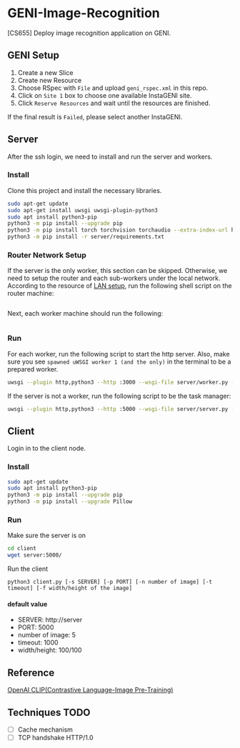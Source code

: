 # GENI-Image-Recognition

[CS655] Deploy image recognition application on GENI.

## GENI Setup

1. Create a new Slice
1. Create new Resource
1. Choose RSpec with `File` and upload `geni_rspec.xml` in this repo.
1. Click on `Site 1` box to choose one available InstaGENI site.
1. Click `Reserve Resources` and wait until the resources are finished.

If the final result is `Failed`, please select another InstaGENI.

## Server

After the ssh login, we need to install and run the server and workers.

### Install

Clone this project and install the necessary libraries.

```sh
sudo apt-get update
sudo apt-get install uwsgi uwsgi-plugin-python3
sudo apt install python3-pip
python3 -m pip install --upgrade pip
python3 -m pip install torch torchvision torchaudio --extra-index-url https://download.pytorch.org/whl/cpu
python3 -m pip install -r server/requirements.txt
```


### Router Network Setup

If the server is the only worker, this section can be skipped. Otherwise, we need to setup the router and each sub-workers under the local network. According to the resource of [LAN setup](https://witestlab.poly.edu/blog/designing-subnets/), run the following shell script on the router machine:

```sh

```

Next, each worker machine should run the following:

```sh

```

### Run

For each worker, run the following script to start the http server. Also, make sure you see `spawned uWSGI worker 1 (and the only)` in the terminal to be a prepared worker.

```sh
uwsgi --plugin http,python3 --http :3000 --wsgi-file server/worker.py --callable app
```

If the server is not a worker, run the following script to be the task manager:

```sh
uwsgi --plugin http,python3 --http :5000 --wsgi-file server/server.py --callable app -p 4
```

## Client
Login in to the client node.

### Install
``` bash
sudo apt-get update
sudo apt install python3-pip
python3 -m pip install --upgrade pip 
python3 -m pip install --upgrade Pillow
```

### Run
Make sure the server is on
``` bash
cd client
wget server:5000/
```

Run the client
```
python3 client.py [-s SERVER] [-p PORT] [-n number of image] [-t timeout] [-f width/height of the image]
```
#### default value
- SERVER: http://server
- PORT: 5000
- number of image: 5
- timeout: 1000
- width/height: 100/100


## Reference

[OpenAI CLIP(Contrastive Language-Image Pre-Training)](https://github.com/openai/CLIP)

## Techniques TODO

- [ ] Cache mechanism
- [ ] TCP handshake HTTP/1.0
